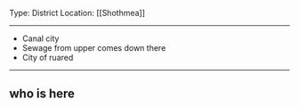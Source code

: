 Type: District
Location: [[Shothmea]]

---

- Canal city
- Sewage from upper comes down there
- City of ruared

---

## who is here